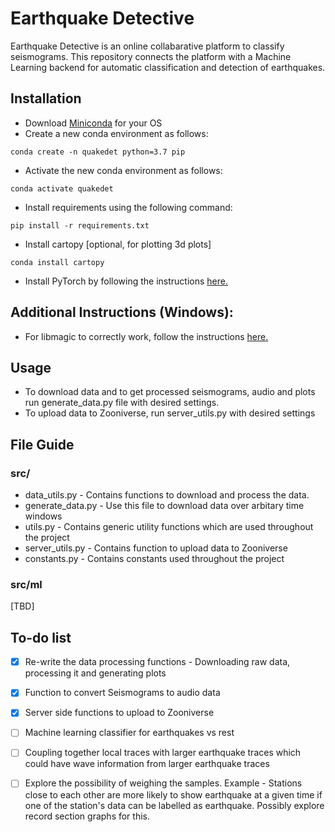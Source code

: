 # Earthquake Detective 
Earthquake Detective is an online collabarative platform to classify seismograms. This repository connects the platform with a Machine Learning backend for automatic classification and detection of earthquakes. 

## Installation 
* Download [Miniconda](https://docs.conda.io/en/latest/miniconda.html) for your OS 
* Create a new conda environment as follows: 
```
conda create -n quakedet python=3.7 pip
```
* Activate the new conda environment as follows: 
```
conda activate quakedet
```
* Install requirements using the following command: 
```
pip install -r requirements.txt
```
* Install cartopy [optional, for plotting 3d plots] 
```
conda install cartopy 
```
* Install PyTorch by following the instructions [here.](https://pytorch.org/get-started/locally/)

## Additional Instructions (Windows): 
* For libmagic to correctly work, follow the instructions [here.](https://github.com/ahupp/python-magic#windows)


## Usage 
* To download data and to get processed seismograms, audio and plots run generate_data.py file with desired settings. 
* To upload data to Zooniverse, run server_utils.py with desired settings 

## File Guide 
### src/ 
* data_utils.py - Contains functions to download and process the data.
* generate_data.py - Use this file to download data over arbitary time windows 
* utils.py - Contains generic utility functions which are used throughout the project 
* server_utils.py - Contains function to upload data to Zooniverse 
* constants.py - Contains constants used throughout the project  

### src/ml 
[TBD]

## To-do list 
- [X]  Re-write the data processing functions - Downloading raw data, processing it and 
generating plots 
- [X]  Function to convert Seismograms to audio data 
- [X] Server side functions to upload to Zooniverse 
- [ ]  Machine learning classifier for earthquakes vs rest 
- [ ]  Coupling together local traces with larger earthquake traces which could have wave 
information from larger earthquake traces 
- [ ]  Explore the possibility of weighing the samples. Example - Stations close to each other 
are more likely to show earthquake at a given time if one of the station's data can be labelled 
as earthquake. Possibly explore record section graphs for this.  


